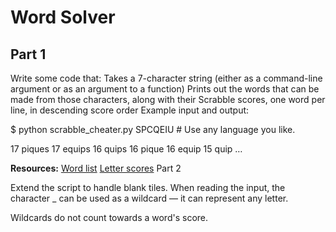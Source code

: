 # Word Solver

## Part 1

Write some code that:
Takes a 7-character string (either as a command-line argument or as an argument to a function)
Prints out the words that can be made from those characters, along with their Scrabble scores, one word per line, in descending score order
Example input and output:

$ python scrabble_cheater.py SPCQEIU  # Use any language you like.

17 piques
17 equips
16 quips
16 pique
16 equip
15 quip
…

**Resources:**
[Word list](https://www.dropbox.com/s/qkg62nkh483g635/sowpods.txt?dl=0)
[Letter scores](https://www.dropbox.com/s/talrnaxaftbb1rz/letter_scores.txt?dl=0)
Part 2

Extend the script to handle blank tiles. When reading the input, the character _ can be used as a wildcard — it can represent any letter.

Wildcards do not count towards a word's score.
